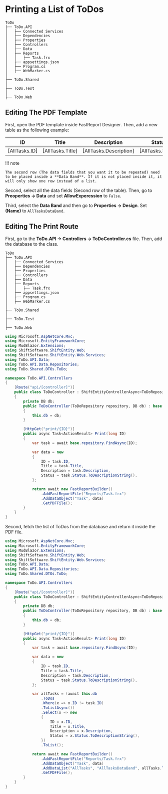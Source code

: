 # Printing a List of ToDos

``` hl_lines="2"
ToDo
├── ToDo.API
│   ├── Connected Services
│   ├── Dependencies
│   ├── Properties
│   ├── Controllers
│   ├── Data
│   ├── Reports
│   │   ├── Task.frx
│   ├── appsettings.json
│   ├── Program.cs
│   ├── WebMarker.cs
│
├── ToDo.Shared
│
├── ToDo.Test
│
├── ToDo.Web
```

## Editing The PDF Template

First, open the PDF template inside FastReport Designer. Then, add a new table as the following example:

| ID | Title | Description | Status |
| ----------- | ----------- | ----------- | ----------- |
| [AllTasks.ID] | [AllTasks.Title] | [AllTasks.Description] | [AllTasks.Status] |

!!! note

    The second row (The data fields that you want it to be repeated) need to be placed inside a **Data Band**. If it is not placed inside it, it will only show one row instead of a list.

Second, select all the data fields (Second row of the table). Then, go to **Preoperties -> Data** and set **AllowExperession** to `False`.

Third, select the **Data Band** and then go to **Properties -> Design**. Set **(Name)** to ``AllTasksDataBand``.

## Editing The Print Route

First, go to the **ToDo.API -> Controllers -> ToDoController.cs** file. Then, add the database to the class.

``` hl_lines="9"
ToDo
├── ToDo.API
│   ├── Connected Services
│   ├── Dependencies
│   ├── Properties
│   ├── Controllers
│   ├── Data
│   ├── Reports
│   │   ├── Task.frx
│   ├── appsettings.json
│   ├── Program.cs
│   ├── WebMarker.cs
│
├── ToDo.Shared
│
├── ToDo.Test
│
├── ToDo.Web
```

``` cs hl_lines="15-16 18"
using Microsoft.AspNetCore.Mvc;
using Microsoft.EntityFrameworkCore;
using MudBlazor.Extensions;
using ShiftSoftware.ShiftEntity.Web;
using ShiftSoftware.ShiftEntity.Web.Services;
using ToDo.API.Data;
using ToDo.API.Data.Repositories;
using ToDo.Shared.DTOs.ToDo;

namespace ToDo.API.Controllers
{
    [Route("api/[controller]")]
    public class ToDoController : ShiftEntityControllerAsync<ToDoRepository, Data.Entities.ToDo, ToDoListDTO, ToDoDTO>
    {
        private DB db;
        public ToDoController(ToDoRepository repository, DB db) : base(repository)
        {
            this.db = db;
        }

        [HttpGet("print/{ID}")]
        public async Task<ActionResult> Print(long ID)
        {
            var task = await base.repository.FindAsync(ID);

            var data = new
            {
                ID = task.ID,
                Title = task.Title,
                Description = task.Description,
                Status = task.Status.ToDescriptionString(),
            };

            return await new FastReportBuilder()
                .AddFastReportFile("Reports/Task.frx")
                .AddDataObject("Task", data)
                .GetPDFFile();
        }
    }
}
```

Second, fetch the list of ToDos from the database and return it inside the PDF file.

``` cs hl_lines="34-45 50"
using Microsoft.AspNetCore.Mvc;
using Microsoft.EntityFrameworkCore;
using MudBlazor.Extensions;
using ShiftSoftware.ShiftEntity.Web;
using ShiftSoftware.ShiftEntity.Web.Services;
using ToDo.API.Data;
using ToDo.API.Data.Repositories;
using ToDo.Shared.DTOs.ToDo;

namespace ToDo.API.Controllers
{
    [Route("api/[controller]")]
    public class ToDoController : ShiftEntityControllerAsync<ToDoRepository, Data.Entities.ToDo, ToDoListDTO, ToDoDTO>
    {
        private DB db;
        public ToDoController(ToDoRepository repository, DB db) : base(repository)
        {
            this.db = db;
        }

        [HttpGet("print/{ID}")]
        public async Task<ActionResult> Print(long ID)
        {
            var task = await base.repository.FindAsync(ID);

            var data = new
            {
                ID = task.ID,
                Title = task.Title,
                Description = task.Description,
                Status = task.Status.ToDescriptionString(),
            };

            var allTasks = (await this.db
                .ToDos
                .Where(x => x.ID != task.ID)
                .ToListAsync())
                .Select(x => new
                {
                    ID = x.ID,
                    Title = x.Title,
                    Description = x.Description,
                    Status = x.Status.ToDescriptionString(),
                })
                .ToList();

            return await new FastReportBuilder()
                .AddFastReportFile("Reports/Task.frx")
                .AddDataObject("Task", data)
                .AddDataList("AllTasks", "AllTasksDataBand", allTasks.ToList<object>())
                .GetPDFFile();
        }
    }
}
```